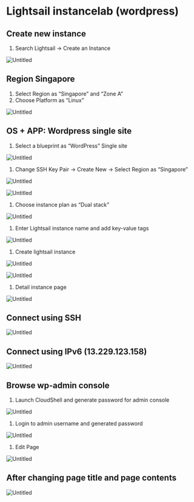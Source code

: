 # Lightsail instancelab (wordpress)

## Create new instance

1. Search Lightsail → Create an Instance

![Untitled](Lightsail%20instancelab%20(wordpress)%2027def48a118d4ef99b4c55b0bda93c2c/Untitled.png)

## Region Singapore

1. Select Region as “Singapore” and  “Zone A”
2. Choose Platform as “Linux”

![Untitled](Lightsail%20instancelab%20(wordpress)%2027def48a118d4ef99b4c55b0bda93c2c/Untitled%201.png)

## OS + APP: Wordpress single site

1. Select a blueprint as “WordPress” Single site

![Untitled](Lightsail%20instancelab%20(wordpress)%2027def48a118d4ef99b4c55b0bda93c2c/Untitled%202.png)

1. Change SSH Key Pair → Create New → Select Region as “Singapore” 

![Untitled](Lightsail%20instancelab%20(wordpress)%2027def48a118d4ef99b4c55b0bda93c2c/Untitled%203.png)

![Untitled](Lightsail%20instancelab%20(wordpress)%2027def48a118d4ef99b4c55b0bda93c2c/Untitled%204.png)

1. Choose instance plan as “Dual stack”

![Untitled](Lightsail%20instancelab%20(wordpress)%2027def48a118d4ef99b4c55b0bda93c2c/Untitled%205.png)

1. Enter Lightsail instance name and add key-value tags

![Untitled](Lightsail%20instancelab%20(wordpress)%2027def48a118d4ef99b4c55b0bda93c2c/Untitled%206.png)

1. Create lightsail instance 

![Untitled](Lightsail%20instancelab%20(wordpress)%2027def48a118d4ef99b4c55b0bda93c2c/Untitled%207.png)

![Untitled](Lightsail%20instancelab%20(wordpress)%2027def48a118d4ef99b4c55b0bda93c2c/Untitled%208.png)

1. Detail instance page

![Untitled](Lightsail%20instancelab%20(wordpress)%2027def48a118d4ef99b4c55b0bda93c2c/Untitled%209.png)

## Connect using SSH

![Untitled](Lightsail%20instancelab%20(wordpress)%2027def48a118d4ef99b4c55b0bda93c2c/Untitled%2010.png)

## Connect using IPv6 (**13.229.123.158)**

![Untitled](Lightsail%20instancelab%20(wordpress)%2027def48a118d4ef99b4c55b0bda93c2c/Untitled%2011.png)

## Browse wp-admin console

1. Launch CloudShell and generate password for admin console 

![Untitled](Lightsail%20instancelab%20(wordpress)%2027def48a118d4ef99b4c55b0bda93c2c/Untitled%2012.png)

1. Login to admin username and generated password

![Untitled](Lightsail%20instancelab%20(wordpress)%2027def48a118d4ef99b4c55b0bda93c2c/Untitled%2013.png)

1. Edit Page

![Untitled](Lightsail%20instancelab%20(wordpress)%2027def48a118d4ef99b4c55b0bda93c2c/Untitled%2014.png)

## After changing page title and page contents

![Untitled](Lightsail%20instancelab%20(wordpress)%2027def48a118d4ef99b4c55b0bda93c2c/Untitled%2015.png)